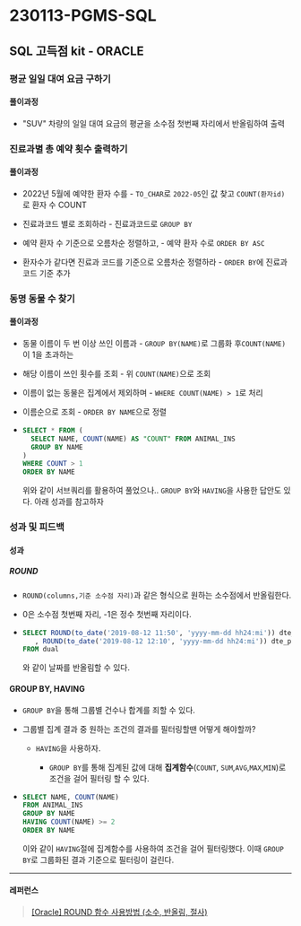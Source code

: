 # 230113-PGMS-SQL

## SQL 고득점 kit - ORACLE

### 평균 일일 대여 요금 구하기

#### 풀이과정

- "SUV" 차량의 일일 대여 요금의 평균을 소수점 첫번째 자리에서 반올림하여 출력

### 진료과별 총 예약 횟수 출력하기

#### 풀이과정

- 2022년 5월에 예약한 환자 수를 - `TO_CHAR`로 `2022-05`인 값 찾고 `COUNT(환자id)`로 환자 수 COUNT

- 진료과코드 별로 조회하라 - 진료과코드로 `GROUP BY`

- 예약 환자 수 기준으로 오름차순 정렬하고, - 예약 환자 수로 `ORDER BY ASC`

- 환자수가 같다면 진료과 코드를 기준으로 오름차순 정렬하라 - `ORDER BY`에 진료과 코드 기준 추가

### 동명 동물 수 찾기

#### 풀이과정

- 동물 이름이 두 번 이상 쓰인 이름과 - `GROUP BY(NAME)`로 그룹화 후`COUNT(NAME)`이 1을 초과하는

- 해당 이름이 쓰인 횟수를 조회 - 위 `COUNT(NAME)`으로 조회

- 이름이 없는 동물은 집계에서 제외하며 - `WHERE COUNT(NAME) > 1`로 처리

- 이름순으로 조회 - `ORDER BY NAME`으로 정렬

- ```sql
  SELECT * FROM (
    SELECT NAME, COUNT(NAME) AS "COUNT" FROM ANIMAL_INS
    GROUP BY NAME
  )
  WHERE COUNT > 1
  ORDER BY NAME
  ```
  
  위와 같이 서브쿼리를 활용하여 풀었으나.. `GROUP BY`와 `HAVING`을 사용한 답안도 있다. 아래 성과를 참고하자

### 성과 및 피드백

#### 성과

##### ROUND

- `ROUND(columns,기준 소수점 자리)`과 같은 형식으로 원하는 소수점에서 반올림한다.

- 0은 소수점 첫번째 자리, -1은 정수 첫번째 자리이다.

- ```sql
  SELECT ROUND(to_date('2019-08-12 11:50', 'yyyy-mm-dd hh24:mi')) dte_am
     , ROUND(to_date('2019-08-12 12:10', 'yyyy-mm-dd hh24:mi')) dte_pm
  FROM dual
  ```
  
  와 같이 날짜를 반올림할 수 있다.

#### GROUP BY, HAVING

- `GROUP BY`을 통해 그룹별 건수나 합계를 죄할 수 있다.

- 그룹별 집계 결과 중 원하는 조건의 결과를 필터링할땐 어떻게 해야할까?
  
  - `HAVING`을 사용하자.
    
    - `GROUP BY`를 통해 집계된 값에 대해 **집계함수**(`COUNT`, `SUM`,`AVG`,`MAX`,`MIN`)로 조건을 걸어 필터링 할 수 있다.

- ```sql
  SELECT NAME, COUNT(NAME)
  FROM ANIMAL_INS
  GROUP BY NAME
  HAVING COUNT(NAME) >= 2
  ORDER BY NAME
  ```
  
  이와 같이 `HAVING`절에 집계함수를 사용하여 조건을 걸어 필터링했다.
  이때 `GROUP BY`로 그룹화된 결과 기준으로 필터링이 걸린다.

---

#### 레퍼런스

> [[Oracle] ROUND 함수 사용방법 (소수, 반올림, 절사)](https://gent.tistory.com/241)
